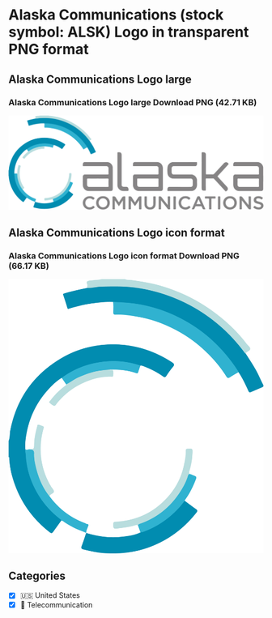# Alaska Communications (stock symbol: ALSK) Logo in transparent PNG format

## Alaska Communications Logo large

### Alaska Communications Logo large Download PNG (42.71 KB)

![Alaska Communications Logo large Download PNG (42.71 KB)](/img/orig/ALSK_BIG-c4395319.png)

## Alaska Communications Logo icon format

### Alaska Communications Logo icon format Download PNG (66.17 KB)

![Alaska Communications Logo icon format Download PNG (66.17 KB)](/img/orig/ALSK-b2f09ed7.png)



## Categories
- [x] 🇺🇸 United States
- [x] 📡 Telecommunication
